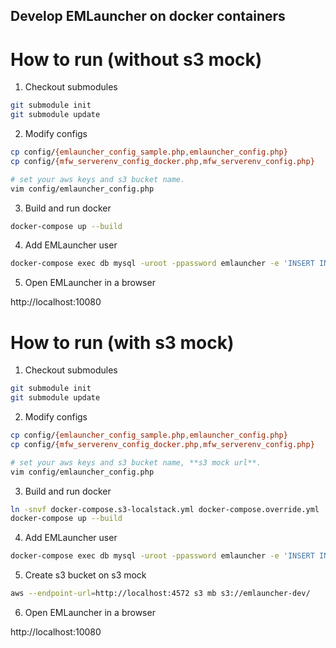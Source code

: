 Develop EMLauncher on docker containers
---

# How to run (without s3 mock)

1. Checkout submodules
```sh
git submodule init
git submodule update
```

2. Modify configs
```sh
cp config/{emlauncher_config_sample.php,emlauncher_config.php}
cp config/{mfw_serverenv_config_docker.php,mfw_serverenv_config.php}

# set your aws keys and s3 bucket name.
vim config/emlauncher_config.php
```

3. Build and run docker
```sh
docker-compose up --build
```

4. Add EMLauncher user
```sh
docker-compose exec db mysql -uroot -ppassword emlauncher -e 'INSERT INTO user_pass (mail) VALUES ("your-name@example.com");'
```

5. Open EMLauncher in a browser

http://localhost:10080

# How to run (with s3 mock)

1. Checkout submodules
```sh
git submodule init
git submodule update
```

2. Modify configs
```sh
cp config/{emlauncher_config_sample.php,emlauncher_config.php}
cp config/{mfw_serverenv_config_docker.php,mfw_serverenv_config.php}

# set your aws keys and s3 bucket name, **s3 mock url**.
vim config/emlauncher_config.php
```

3. Build and run docker
```sh
ln -snvf docker-compose.s3-localstack.yml docker-compose.override.yml
docker-compose up --build
```

4. Add EMLauncher user
```sh
docker-compose exec db mysql -uroot -ppassword emlauncher -e 'INSERT INTO user_pass (mail) VALUES ("your-name@example.com");'
```

5. Create s3 bucket on s3 mock

```sh
aws --endpoint-url=http://localhost:4572 s3 mb s3://emlauncher-dev/
```

6. Open EMLauncher in a browser

http://localhost:10080

